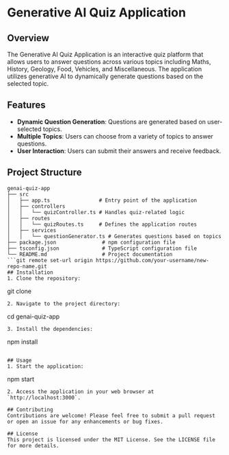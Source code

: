 # Generative AI Quiz Application

## Overview
The Generative AI Quiz Application is an interactive quiz platform that allows users to answer questions across various topics including Maths, History, Geology, Food, Vehicles, and Miscellaneous. The application utilizes generative AI to dynamically generate questions based on the selected topic.

## Features
- **Dynamic Question Generation**: Questions are generated based on user-selected topics.
- **Multiple Topics**: Users can choose from a variety of topics to answer questions.
- **User Interaction**: Users can submit their answers and receive feedback.

## Project Structure
```
genai-quiz-app
├── src
│   ├── app.ts                # Entry point of the application
│   ├── controllers
│   │   └── quizController.ts # Handles quiz-related logic
│   ├── routes
│   │   └── quizRoutes.ts     # Defines the application routes
│   ├── services
│   │   └── questionGenerator.ts # Generates questions based on topics
├── package.json               # npm configuration file
├── tsconfig.json              # TypeScript configuration file
└── README.md                  # Project documentation
```git remote set-url origin https://github.com/your-username/new-repo-name.git
## Installation
1. Clone the repository:
   ```
   git clone <repository-url>
   ```
2. Navigate to the project directory:
   ```
   cd genai-quiz-app
   ```
3. Install the dependencies:
   ```
   npm install
   ```

## Usage
1. Start the application:
   ```
   npm start
   ```
2. Access the application in your web browser at `http://localhost:3000`.

## Contributing
Contributions are welcome! Please feel free to submit a pull request or open an issue for any enhancements or bug fixes.

## License
This project is licensed under the MIT License. See the LICENSE file for more details.